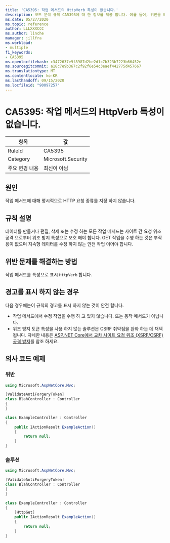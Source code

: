 ```yaml
---
title: 'CA5395: 작업 메서드의 HttpVerb 특성이 없습니다.'
description: 코드 분석 규칙 CA5395에 대 한 정보를 제공 합니다. 예를 들어, 위반을 해결 하는 방법, 위반 하는 경우를 포함 합니다.
ms.date: 05/27/2020
ms.topic: reference
author: LLLXXXCCC
ms.author: linche
manager: jillfra
ms.workload:
- multiple
f1_keywords:
- CA5395
ms.openlocfilehash: c3472637e9f8987d2be2d1c7b323b7223b66452e
ms.sourcegitcommit: a18c7e9b367c2f92f6e54c3eaef442775d457667
ms.translationtype: MT
ms.contentlocale: ko-KR
ms.lasthandoff: 09/15/2020
ms.locfileid: "90097257"
---
```

# <a name="ca5395-miss-httpverb-attribute-for-action-methods"></a>CA5395: 작업 메서드의 HttpVerb 특성이 없습니다.

|항목|값|
|-|-|
|RuleId|CA5395|
|Category|Microsoft.Security|
|주요 변경 내용|최신이 아님|

## <a name="cause"></a>원인

작업 메서드에 대해 명시적으로 HTTP 요청 종류를 지정 하지 않습니다.

## <a name="rule-description"></a>규칙 설명

데이터를 만들거나 편집, 삭제 또는 수정 하는 모든 작업 메서드는 사이트 간 요청 위조 공격 으로부터 위조 방지 특성으로 보호 해야 합니다. GET 작업을 수행 하는 것은 부작용이 없으며 지속형 데이터를 수정 하지 않는 안전 작업 이어야 합니다.

## <a name="how-to-fix-violations"></a>위반 문제를 해결하는 방법

작업 메서드를 특성으로 표시 `HttpVerb` 합니다.

## <a name="when-to-suppress-warnings"></a>경고를 표시 하지 않는 경우

다음 경우에는이 규칙의 경고를 표시 하지 않는 것이 안전 합니다.
- 작업 메서드에서 수정 작업을 수행 하 고 있지 않습니다. 또는 동작 메서드가 아닙니다.
- 위조 방지 토큰 특성을 사용 하지 않는 솔루션은 CSRF 취약점을 완화 하는 데 채택 됩니다. 자세한 내용은 [ASP.NET Core에서 교차 사이트 요청 위조 (XSRF/CSRF) 공격 방지](/aspnet/core/security/anti-request-forgery)를 참조 하세요.

## <a name="pseudo-code-examples"></a>의사 코드 예제

### <a name="violation"></a>위반

```csharp
using Microsoft.AspNetCore.Mvc;

[ValidateAntiForgeryToken]
class BlahController : Controller
{
}

class ExampleController : Controller
{
    public IActionResult ExampleAction()
    {
        return null;
    }
}
```

### <a name="solution"></a>솔루션

```csharp
using Microsoft.AspNetCore.Mvc;

[ValidateAntiForgeryToken]
class BlahController : Controller
{
}

class ExampleController : Controller
{
    [HttpGet]
    public IActionResult ExampleAction()
    {
        return null;
    }
}
```

